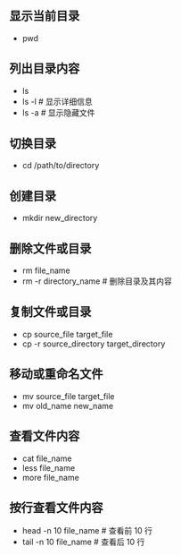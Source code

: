 ## 显示当前目录
* pwd

## 列出目录内容
* ls
* ls -l    # 显示详细信息
* ls -a    # 显示隐藏文件

## 切换目录
* cd /path/to/directory

## 创建目录
* mkdir new_directory

## 删除文件或目录
* rm file_name
* rm -r directory_name  # 删除目录及其内容

## 复制文件或目录
* cp source_file target_file
* cp -r source_directory target_directory

## 移动或重命名文件
* mv source_file target_file
* mv old_name new_name

## 查看文件内容
* cat file_name
* less file_name
* more file_name

## 按行查看文件内容
* head -n 10 file_name  # 查看前 10 行
* tail -n 10 file_name  # 查看后 10 行
